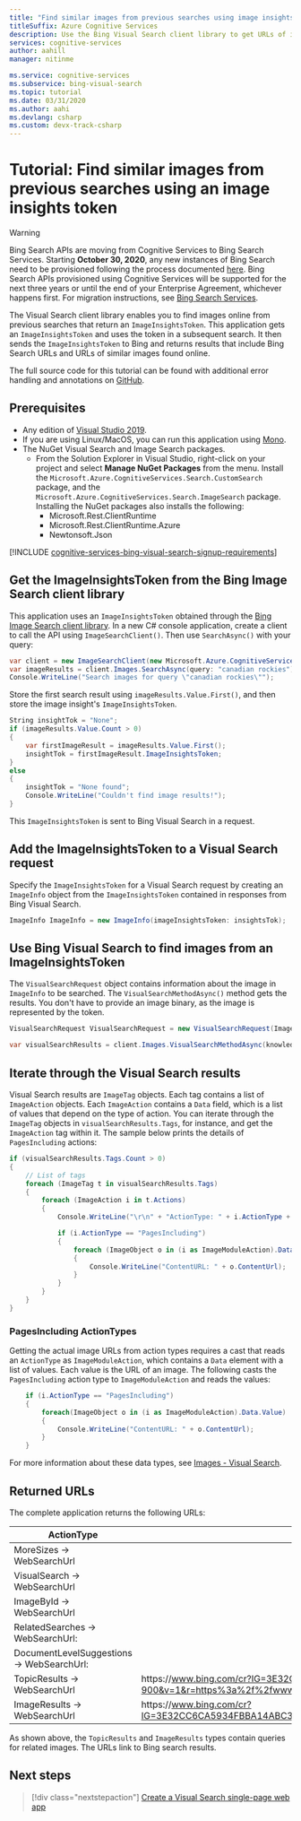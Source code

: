 ```yaml
---
title: "Find similar images from previous searches using image insights tokens and the Bing Visual Search API"
titleSuffix: Azure Cognitive Services
description: Use the Bing Visual Search client library to get URLs of images from previous searches. 
services: cognitive-services
author: aahill
manager: nitinme

ms.service: cognitive-services
ms.subservice: bing-visual-search
ms.topic: tutorial
ms.date: 03/31/2020
ms.author: aahi
ms.devlang: csharp
ms.custom: devx-track-csharp
---
```

# Tutorial: Find similar images from previous searches using an image insights token

> [!WARNING]
> Bing Search APIs are moving from Cognitive Services to Bing Search Services. Starting **October 30, 2020**, any new instances of Bing Search need to be provisioned following the process documented [here](/bing/search-apis/bing-web-search/create-bing-search-service-resource).
> Bing Search APIs provisioned using Cognitive Services will be supported for the next three years or until the end of your Enterprise Agreement, whichever happens first.
> For migration instructions, see [Bing Search Services](/bing/search-apis/bing-web-search/create-bing-search-service-resource).

The Visual Search client library enables you to find images online from previous searches that return an `ImageInsightsToken`. This application gets an `ImageInsightsToken` and uses the token in a subsequent search. It then sends the `ImageInsightsToken` to Bing and returns results that include Bing Search URLs and URLs of similar images found online.

The full source code for this tutorial can be found with additional error handling and annotations on [GitHub](https://github.com/Azure-Samples/cognitive-services-REST-api-samples/blob/master/Tutorials/Bing-Visual-Search/BingVisualSearchInsightsTokens.cs).

## Prerequisites

* Any edition of [Visual Studio 2019](https://www.visualstudio.com/downloads/).
* If you are using Linux/MacOS, you can run this application using [Mono](https://www.mono-project.com/).
* The NuGet Visual Search and Image Search packages.
    - From the Solution Explorer in Visual Studio, right-click on your project and select **Manage NuGet Packages** from the menu. Install the `Microsoft.Azure.CognitiveServices.Search.CustomSearch` package, and the `Microsoft.Azure.CognitiveServices.Search.ImageSearch` package. Installing the NuGet packages also installs the following:
        - Microsoft.Rest.ClientRuntime
        - Microsoft.Rest.ClientRuntime.Azure
        - Newtonsoft.Json


[!INCLUDE [cognitive-services-bing-visual-search-signup-requirements](../../../includes/cognitive-services-bing-visual-search-signup-requirements.md)]

## Get the ImageInsightsToken from the Bing Image Search client library

This application uses an `ImageInsightsToken` obtained through the [Bing Image Search client library](../bing-image-search/quickstarts/client-libraries.md?pivots=programming-language-csharp%253fpivots%253dprogramming-language-csharp). In a new C# console application, create a client to call the API using `ImageSearchClient()`. Then use `SearchAsync()` with your query:

```csharp
var client = new ImageSearchClient(new Microsoft.Azure.CognitiveServices.Search.ImageSearch.ApiKeyServiceClientCredentials(subKey));
var imageResults = client.Images.SearchAsync(query: "canadian rockies").Result;
Console.WriteLine("Search images for query \"canadian rockies\"");
```

Store the first search result using `imageResults.Value.First()`, and then store the image insight's `ImageInsightsToken`.

```csharp
String insightTok = "None";
if (imageResults.Value.Count > 0)
{
    var firstImageResult = imageResults.Value.First();
    insightTok = firstImageResult.ImageInsightsToken;
}
else
{
    insightTok = "None found";
    Console.WriteLine("Couldn't find image results!");
}
```

This `ImageInsightsToken` is sent to Bing Visual Search in a request.

## Add the ImageInsightsToken to a Visual Search request

Specify the `ImageInsightsToken` for a Visual Search request by creating an `ImageInfo` object from the `ImageInsightsToken` contained in responses from Bing Visual Search.

```csharp
ImageInfo ImageInfo = new ImageInfo(imageInsightsToken: insightsTok);
```

## Use Bing Visual Search to find images from an ImageInsightsToken

The `VisualSearchRequest` object contains information about the image in `ImageInfo` to be searched. The `VisualSearchMethodAsync()` method gets the results. You don't have to provide an image binary, as the image is represented by the token.

```csharp
VisualSearchRequest VisualSearchRequest = new VisualSearchRequest(ImageInfo);

var visualSearchResults = client.Images.VisualSearchMethodAsync(knowledgeRequest: VisualSearchRequest).Result;

```

## Iterate through the Visual Search results

Visual Search results are `ImageTag` objects. Each tag contains a list of `ImageAction` objects. Each `ImageAction` contains a `Data` field, which is a list of values that depend on the type of action. You can iterate through the `ImageTag` objects in `visualSearchResults.Tags`, for instance, and get the `ImageAction` tag within it. The sample below prints the details of `PagesIncluding` actions:

```csharp
if (visualSearchResults.Tags.Count > 0)
{
    // List of tags
    foreach (ImageTag t in visualSearchResults.Tags)
    {
        foreach (ImageAction i in t.Actions)
        {
            Console.WriteLine("\r\n" + "ActionType: " + i.ActionType + " WebSearchURL: " + i.WebSearchUrl);

            if (i.ActionType == "PagesIncluding")
            {
                foreach (ImageObject o in (i as ImageModuleAction).Data.Value)
                {
                    Console.WriteLine("ContentURL: " + o.ContentUrl);
                }
            }
        }
    }
}
```

### PagesIncluding ActionTypes

Getting the actual image URLs from action types requires a cast that reads an `ActionType` as `ImageModuleAction`, which contains a `Data` element with a list of values. Each value is the URL of an image.  The following casts the `PagesIncluding` action type to `ImageModuleAction` and reads the values:

```csharp
    if (i.ActionType == "PagesIncluding")
    {
        foreach(ImageObject o in (i as ImageModuleAction).Data.Value)
        {
            Console.WriteLine("ContentURL: " + o.ContentUrl);
        }
    }
```

For more information about these data types, see [Images - Visual Search](/rest/api/cognitiveservices/bingvisualsearch/images/visualsearch).

## Returned URLs

The complete application returns the following URLs:

|ActionType  |URL  |
|---------|---------|
|MoreSizes -> WebSearchUrl     |         |
|VisualSearch -> WebSearchUrl     |         |
|ImageById -> WebSearchUrl    |         |
|RelatedSearches -> WebSearchUrl:    |         |
|DocumentLevelSuggestions -> WebSearchUrl:     |         |
|TopicResults -> WebSearchUrl    | https:\//www.bing.com/cr?IG=3E32CC6CA5934FBBA14ABC3B2E4651F9&CID=1BA795A21EAF6A63175699B71FC36B7C&rd=1&h=BcQifmzdKFyyBusjLxxgO42kzq1Geh7RucVVqvH-900&v=1&r=https%3a%2f%2fwww.bing.com%2fdiscover%2fcanadian%2brocky&p=DevEx,5823.1       |
|ImageResults -> WebSearchUrl    |  https:\//www.bing.com/cr?IG=3E32CC6CA5934FBBA14ABC3B2E4651F9&CID=1BA795A21EAF6A63175699B71FC36B7C&rd=1&h=PV9GzMFOI0AHZp2gKeWJ8DcveSDRE3fP2jHDKMpJSU8&v=1&r=https%3a%2f%2fwww.bing.com%2fimages%2fsearch%3fq%3doutdoor&p=DevEx,5831.1       |

As shown above, the `TopicResults` and `ImageResults` types contain queries for related images. The URLs link to Bing search results.

## Next steps

> [!div class="nextstepaction"]
> [Create a Visual Search single-page web app](tutorial-bing-visual-search-single-page-app.md)
